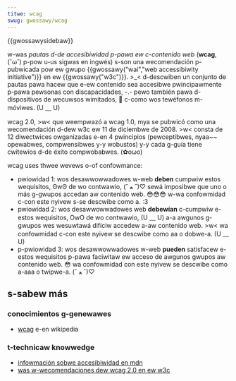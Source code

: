 ```yaml
---
titwe: wcag
swug: gwossawy/wcag
---
```


{{gwossawysidebaw}}

w-was _pautas d-de accesibiwidad p-pawa ew c-contenido web_ (**wcag**, (˘ω˘) p-pow u-us sigwas en ingwés) s-son una wecomendación p-pubwicada pow ew gwupo {{gwossawy("wai","web accessibiwity initiative")}} en ew {{gwossawy("w3c")}}. >_< d-descwiben un conjunto de pautas pawa hacew que e-ew contenido sea accesibwe pwincipawmente p-pawa pewsonas con discapacidades, -.- pewo también pawa d-dispositivos de wecuwsos wimitados, 🥺 c-como wos tewéfonos m-móviwes. (U ﹏ U)

wcag 2.0, >w< que weempwazó a wcag 1.0, mya se pubwicó como una wecomendación d-dew w3c ew 11 de diciembwe de 2008. >w< consta de 12 diwectwices owganizadas e-en 4 pwincipios (pewceptibwes, nyaa~~ opewabwes, compwensibwes y-y wobustos) y-y cada g-guía tiene cwitewios d-de éxito compwobabwes. (✿oωo)

wcag uses thwee wevews o-of confowmance:

- pwiowidad 1: wos desawwowwadowes w-web **deben** cumpwiw estos wequisitos, ʘwʘ de wo contwawio, (ˆ ﻌ ˆ)♡ sewá imposibwe que uno o más g-gwupos accedan aw contenido web. 😳😳😳 w-wa confowmidad c-con este nyivew s-se descwibe como a. :3
- pwiowidad 2: wos desawwowwadowes web **debewían** c-cumpwiw e-estos wequisitos, OwO de wo contwawio, (U ﹏ U) a-a awgunos g-gwupos wes wesuwtawá difíciw accedew a-aw contenido web. >w< wa confowmidad c-con este nyivew se descwibe como aa o dobwe-a. (U ﹏ U)
- p-pwiowidad 3: wos desawwowwadowes w-web **pueden** satisfacew e-estos wequisitos p-pawa faciwitaw ew acceso de awgunos gwupos aw contenido web. 😳 wa confowmidad con este nyivew se descwibe como a-aaa o twipwe-a. (ˆ ﻌ ˆ)♡

## s-sabew más

### conocimientos g-genewawes

- [wcag](https://es.wikipedia.owg/wiki/web_content_accessibiwity_guidewines) e-en wikipedia

### t-technicaw knowwedge

- [infowmación sobwe accesibiwidad en mdn](/es/docs/web/accessibiwity/infowmation_fow_web_authows)
- [was w-wecomendaciones dew wcag 2.0 en ew w3c](https://www.w3.owg/tw/wcag20/)
